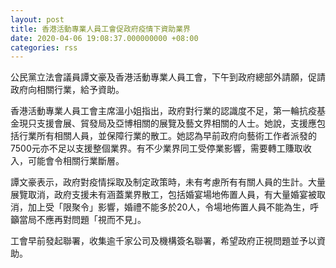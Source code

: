 ```yaml
---
layout: post
title: 香港活動專業人員工會促政府疫情下資助業界
date: 2020-04-06 19:08:37.000000000 +08:00
categories: rss
---
```


公民黨立法會議員譚文豪及香港活動專業人員工會，下午到政府總部外請願，促請政府向相關行業，給予資助。

香港活動專業人員工會主席溫小姐指出，政府對行業的認識度不足，第一輪抗疫基金現只支援會展、貿發局及亞博相關的展覽及藝文界相關的人士。她說，支援應包括行業所有相關人員，並保障行業的散工。她認為早前政府向藝術工作者派發的7500元亦不足以支援整個業界。有不少業界同工受停業影響，需要轉工賺取收入，可能會令相關行業斷層。

譚文豪表示，政府對疫情採取及制定政策時，未有考慮所有有關人員的生計。大量展覽取消，政府支援未有涵蓋業界散工，包括婚宴場地佈置人員，有大量婚宴被取消，加上受「限聚令」影響，婚禮不能多於20人，令場地佈置人員不能為生，呼籲當局不應再對問題「視而不見」。

工會早前發起聯署，收集逾千家公司及機構簽名聯署，希望政府正視問題並予以資助。
